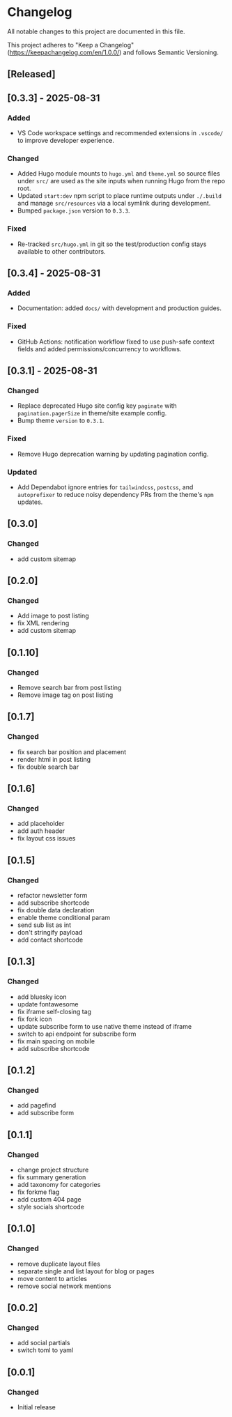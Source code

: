 # Changelog

All notable changes to this project are documented in this file.

This project adheres to "Keep a Changelog" (<https://keepachangelog.com/en/1.0.0/>)
and follows Semantic Versioning.

## [Released]

## [0.3.3] - 2025-08-31

### Added

- VS Code workspace settings and recommended extensions in `.vscode/` to improve developer experience.

### Changed

- Added Hugo module mounts to `hugo.yml` and `theme.yml` so source files under `src/` are used as the site inputs when running Hugo from the repo root.
- Updated `start:dev` npm script to place runtime outputs under `./.build` and manage `src/resources` via a local symlink during development.
- Bumped `package.json` version to `0.3.3`.

### Fixed

- Re-tracked `src/hugo.yml` in git so the test/production config stays available to other contributors.

## [0.3.4] - 2025-08-31

### Added

- Documentation: added `docs/` with development and production guides.

### Fixed

- GitHub Actions: notification workflow fixed to use push-safe context fields and added permissions/concurrency to workflows.


## [0.3.1] - 2025-08-31

### Changed

- Replace deprecated Hugo site config key `paginate` with `pagination.pagerSize` in theme/site example config.
- Bump theme `version` to `0.3.1`.

### Fixed

- Remove Hugo deprecation warning by updating pagination config.

### Updated

- Add Dependabot ignore entries for `tailwindcss`, `postcss`, and `autoprefixer` to reduce noisy dependency PRs from the theme's `npm` updates.

## [0.3.0]

### Changed

- add custom sitemap

## [0.2.0]

### Changed

- Add image to post listing
- fix XML rendering
- add custom sitemap

## [0.1.10]

### Changed

- Remove search bar from post listing
- Remove image tag on post listing

## [0.1.7]

### Changed

- fix search bar position and placement
- render html in post listing
- fix double search bar

## [0.1.6]

### Changed

- add placeholder
- add auth header
- fix layout css issues

## [0.1.5]

### Changed

- refactor newsletter form
- add subscribe shortcode
- fix double data declaration
- enable theme conditional param
- send sub list as int
- don't stringify payload
- add contact shortcode

## [0.1.3]

### Changed

- add bluesky icon
- update fontawesome
- fix iframe self-closing tag
- fix fork icon
- update subscribe form to use native theme instead of iframe
- switch to api endpoint for subscribe form
- fix main spacing on mobile
- add subscribe shortcode

## [0.1.2]

### Changed

- add pagefind
- add subscribe form

## [0.1.1]

### Changed

- change project structure
- fix summary generation
- add taxonomy for categories
- fix forkme flag
- add custom 404 page
- style socials shortcode

## [0.1.0]

### Changed

- remove duplicate layout files
- separate single and list layout for blog or pages
- move content to articles
- remove social network mentions

## [0.0.2]

### Changed

- add social partials
- switch toml to yaml

## [0.0.1]

### Changed

- Initial release
